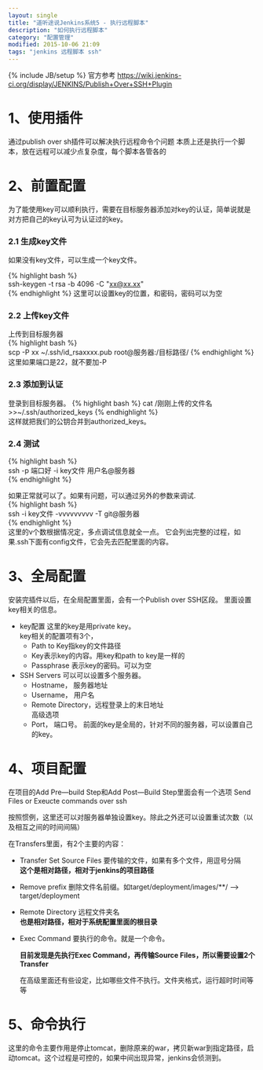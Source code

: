 ```yaml
---
layout: single
title: "道听途说Jenkins系统5 - 执行远程脚本"
description: "如何执行远程脚本"
category: "配置管理"
modified: 2015-10-06 21:09
tags: "jenkins 远程脚本 ssh"
---
```

{% include JB/setup %}
官方参考 <https://wiki.jenkins-ci.org/display/JENKINS/Publish+Over+SSH+Plugin>

# 1、使用插件

 通过publish over sh插件可以解决执行远程命令个问题
 本质上还是执行一个脚本，放在远程可以减少点复杂度，每个脚本各管各的
 
# 2、前置配置

为了能使用key可以顺利执行，需要在目标服务器添加对key的认证，简单说就是对方把自己的key认可为认证过的key。
### 2.1 生成key文件
如果没有key文件，可以生成一个key文件。

{% highlight bash %}  
ssh-keygen -t rsa -b 4096 -C "xx@xx.xx"  
{% endhighlight %}
这里可以设置key的位置，和密码，密码可以为空

### 2.2 上传key文件

上传到目标服务器  
{% highlight bash %}  
scp -P xx ~/.ssh/id_rsaxxxx.pub root@服务器:/目标路径/ 
{% endhighlight %}  
这里如果端口是22，就不要加-P

### 2.3 添加到认证

登录到目标服务器。
{% highlight bash %} 
cat /刚刚上传的文件名 >>~/.ssh/authorized_keys
{% endhighlight %}  
这样就把我们的公钥合并到authorized_keys。  

### 2.4 测试

{% highlight bash %}  
ssh -p 端口好 -i key文件 用户名@服务器  
{% endhighlight %}

如果正常就可以了。如果有问题，可以通过另外的参数来调试.  
{% highlight bash %}  
ssh -i key文件 -vvvvvvvvv -T git@服务器   
{% endhighlight %}   
这里的v个数根据情况定，多点调试信息就全一点。
它会列出完整的过程，如果.ssh下面有config文件，它会先去匹配里面的内容。
 
# 3、全局配置
安装完插件以后，在全局配置里面，会有一个Publish over SSH区段。
里面设置key相关的信息。

* key配置
	这里的key是用private key。  
	key相关的配置项有3个，
	* Path to Key指key的文件路径
	* Key表示key的内容。用key和path to  key是一样的
	* Passphrase 表示key的密码。可以为空
* SSH Servers
	可以可以设置多个服务器。
	* Hostname， 服务器地址
	* Username， 用户名
	* Remote Directory，远程登录上的末日地址  
	高级选项 
	* Port， 端口号。 
	前面的key是全局的，针对不同的服务器，可以设置自己的key。
	
# 4、项目配置

在项目的Add Pre—build Step和Add Post—Build Step里面会有一个选项
Send Files or Exeucte commands over ssh

按照惯例，这里还可以对服务器单独设置key。除此之外还可以设置重试次数（以及相互之间的时间间隔）

在Transfers里面，有2个主要的内容：

* Transfer Set Source Files
  要传输的文件，如果有多个文件，用逗号分隔  
  **这个是相对路径，相对于jenkins的项目路径**
  
* Remove prefix
  删除文件名前缀。如target/deployment/images/**/ —> target/deployment
* Remote Directory
  远程文件夹名  
  **也是相对路径，相对于系统配置里面的根目录**
* Exec Command
  要执行的命令。就是一个命令。  

  **目前发现是先执行Exec Command，再传输Source Files，所以需要设置2个Transfer**  
  
  在高级里面还有些设定，比如哪些文件不执行。文件夹格式，运行超时时间等等
  
# 5、命令执行
这里的命令主要作用是停止tomcat，删除原来的war，拷贝新war到指定路径，启动tomcat。这个过程是可控的，如果中间出现异常，jenkins会侦测到。